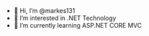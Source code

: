 - 👋 Hi, I’m @markes131
- 👀 I’m interested in .NET Technology
- 🌱 I’m currently learning ASP.NET CORE MVC
